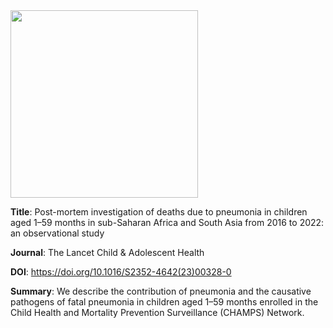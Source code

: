 <img src="https://github.com/user-attachments/assets/e7f3f84b-1dde-44ce-8b43-fe9528507f96" width="300">

**Title**: Post-mortem investigation of deaths due to pneumonia in children aged 1–59 months in sub-Saharan Africa and South Asia from 2016 to 2022: an observational study

**Journal**: The Lancet Child & Adolescent Health

**DOI**: https://doi.org/10.1016/S2352-4642(23)00328-0

**Summary**: We describe the contribution of pneumonia and the causative pathogens of fatal pneumonia in children aged 1–59 months enrolled in the Child Health and Mortality Prevention Surveillance (CHAMPS) Network.
